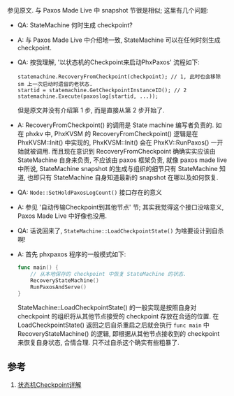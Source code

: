 
参见原文. 与 Paxos Made Live 中 snapshot 节很是相似; 这里有几个问题:

-   QA: StateMachine 何时生成 checkpoint?
-   A: 与 Paxos Made Live 中介绍地一致, StateMachine 可以在任何时刻生成 checkpoint.

-   QA: 按我理解, '以状态机的Checkpoint来启动PhxPaxos' 流程如下:

    ```
    statemachine.RecoveryFromCheckpoint(checkpoint); // 1, 此时也会移除 sm 上一次启动时遗留的老状态.
    startid = statemachine.GetCheckpointInstanceID(); // 2
    statemachine.Execute(paxoslog[startid, ...));
    ```

    但是原文并没有介绍第 1 步, 而是直接从第 2 步开始了.
-   A: RecoveryFromCheckpoint() 的调用是 State machine 编写者负责的. 如在 phxkv 中, PhxKVSM 的 RecoveryFromCheckpoint() 逻辑是在 PhxKVSM::Init() 中实现的, PhxKVSM::Init() 会在 PhxKV::RunPaxos() 一开始就被调用. 而且现在意识到 RecoveryFromCheckpoint 确确实实应该由 StateMachine 自身来负责, 不应该由 paxos 框架负责, 就像 paxos made live 中所说, StateMachine snapshot 的生成与组织的细节只有 StateMachine 知道, 也即只有 StateMachine 自身知道最新的 snapshot 在哪以及如何恢复.

-   QA: `Node::SetHoldPaxosLogCount()` 接口存在的意义
-   A: 参见 '自动传输Checkpoint到其他节点' 节; 其实我觉得这个接口没啥意义, Paxos Made Live 中好像也没用.

-   QA: 话说回来了, `StateMachine::LoadCheckpointState()` 为啥要设计到自杀啊!
-   A: 首先 phxpaxos 程序的一般模式如下:

    ```go
    func main() {
        // 从本地保存的 checkpoint 中恢复 StateMachine 的状态.
        RecoveryStateMachine()
        RunPaxosAndServe()
    }
    ```

    StateMachine::LoadCheckpointState() 的一般实现是按照自身对 checkpoint 的组织将从其他节点接受的 checkpoint 存放在合适的位置. 在 LoadCheckpointState() 返回之后自杀重启之后就会执行 `func main` 中 RecoveryStateMachine() 的逻辑, 即根据从其他节点接收到的 checkpoint 来恢复自身状态, 合情合理. 只不过自杀这个确实有些粗暴了.

## 参考

1.  [状态机Checkpoint详解][20180127152258]

[20180127152258]: <https://github.com/Tencent/phxpaxos/wiki/%E7%8A%B6%E6%80%81%E6%9C%BACheckpoint%E8%AF%A6%E8%A7%A3> "version: 265549b"
